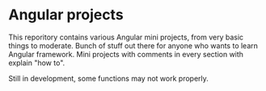 # Angular projects

This reporitory contains various Angular mini projects, from very basic things to moderate.
Bunch of stuff out there for anyone who wants to learn Angular framework. 
Mini projects with comments in every section with explain "how to".


Still in development, some functions may not work properly.
